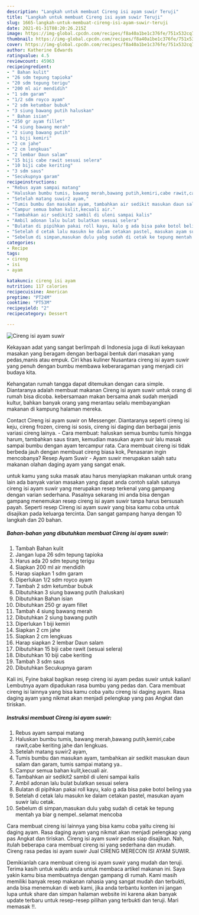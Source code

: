 ```yaml
---
description: "Langkah untuk membuat Cireng isi ayam suwir Teruji"
title: "Langkah untuk membuat Cireng isi ayam suwir Teruji"
slug: 1665-langkah-untuk-membuat-cireng-isi-ayam-suwir-teruji
date: 2021-01-31T08:20:26.215Z
image: https://img-global.cpcdn.com/recipes/f8a40a1be1c376fe/751x532cq70/cireng-isi-ayam-suwir-foto-resep-utama.jpg
thumbnail: https://img-global.cpcdn.com/recipes/f8a40a1be1c376fe/751x532cq70/cireng-isi-ayam-suwir-foto-resep-utama.jpg
cover: https://img-global.cpcdn.com/recipes/f8a40a1be1c376fe/751x532cq70/cireng-isi-ayam-suwir-foto-resep-utama.jpg
author: Katherine Edwards
ratingvalue: 4.5
reviewcount: 45963
recipeingredient:
- " Bahan kulit"
- "26 sdm tepung tapioka"
- "20 sdm tepung terigu"
- "200 ml air mendidih"
- "1 sdm garam"
- "1/2 sdm royco ayam"
- "2 sdm ketumbar bubuk"
- "3 siung bawang putih haluskan"
- " Bahan isian"
- "250 gr ayam fillet"
- "4 siung bawang merah"
- "2 siung bawang putih"
- "1 biji kemiri"
- "2 cm jahe"
- "2 cm lengkuas"
- "2 lembar Daun salam"
- "15 biji cabe rawit sesuai selera"
- "10 biji cabe keriting"
- "3 sdm saus"
- "Secukupnya garam"
recipeinstructions:
- "Rebus ayam sampai matang"
- "Haluskan bumbu tumis, bawang merah,bawang putih,kemiri,cabe rawit,cabe keriting jahe dan lengkuas."
- "Setelah matang suwir2 ayam,"
- "Tumis bumbu dan masukan ayam, tambahkan air sedikit masukan daun salam dan garam, tumis sampai matang ya.."
- "Campur semua bahan kulit,kecuali air."
- "Tambahkan air sedikit2 sambil di uleni sampai kalis"
- "Ambil adonan lalu bulat bulatkan sesuai selera"
- "Bulatan di pipihkan pakai roll kayu, kalo g ada bisa pake botol beling yaa"
- "Setelah d cetak lalu masukn ke dalam cetakan pastel, masukan ayam suwir lalu cetak."
- "Sebelum di simpan,masukan dulu yabg sudah di cetak ke tepung mentah ya biar g nempel..selamat mencoba"
categories:
- Recipe
tags:
- cireng
- isi
- ayam

katakunci: cireng isi ayam 
nutrition: 117 calories
recipecuisine: American
preptime: "PT24M"
cooktime: "PT53M"
recipeyield: "2"
recipecategory: Dessert

---
```



![Cireng isi ayam suwir](https://img-global.cpcdn.com/recipes/f8a40a1be1c376fe/751x532cq70/cireng-isi-ayam-suwir-foto-resep-utama.jpg)

Kekayaan adat yang sangat berlimpah di Indonesia juga di ikuti kekayaan masakan yang beragam dengan berbagai bentuk dari masakan yang pedas,manis atau empuk. Ciri khas kuliner Nusantara cireng isi ayam suwir yang penuh dengan bumbu membawa keberaragaman yang menjadi ciri budaya kita.


Kehangatan rumah tangga dapat ditemukan dengan cara simple. Diantaranya adalah membuat makanan Cireng isi ayam suwir untuk orang di rumah bisa dicoba. kebersamaan makan bersama anak sudah menjadi kultur, bahkan banyak orang yang merantau selalu membayangkan makanan di kampung halaman mereka.

Contact Cireng isi ayam suwir on Messenger. Diantaranya seperti cireng isi keju, cireng frozen, cireng isi sosis, cireng isi daging dan berbagai jenis variasi cireng lainya. - Cara membuat: haluskan semua bumbu tumis hingga harum, tambahkan saus tiram, kemudian masukan ayam suir lalu masak sampai bumbu dengan ayam tercampur rata. Cara membuat cireng isi tidak berbeda jauh dengan membuat cireng biasa kok, Penasaran ingin mencobanya? Resep Ayam Suwir - Ayam suwir merupakan salah satu makanan olahan daging ayam yang sangat enak.

untuk kamu yang suka masak atau harus menyiapkan makanan untuk orang lain ada banyak varian masakan yang dapat anda contoh salah satunya cireng isi ayam suwir yang merupakan resep terkenal yang gampang dengan varian sederhana. Pasalnya sekarang ini anda bisa dengan gampang menemukan resep cireng isi ayam suwir tanpa harus bersusah payah.
Seperti resep Cireng isi ayam suwir yang bisa kamu coba untuk disajikan pada keluarga tercinta. Dan sangat gampang hanya dengan 10 langkah dan 20 bahan.


<!--inarticleads1-->

##### Bahan-bahan yang dibutuhkan membuat Cireng isi ayam suwir:

1. Tambah  Bahan kulit
1. Jangan lupa 26 sdm tepung tapioka
1. Harus ada 20 sdm tepung terigu
1. Siapkan 200 ml air mendidih
1. Harap siapkan 1 sdm garam
1. Diperlukan 1/2 sdm royco ayam
1. Tambah 2 sdm ketumbar bubuk
1. Dibutuhkan 3 siung bawang putih (haluskan)
1. Dibutuhkan  Bahan isian
1. Dibutuhkan 250 gr ayam fillet
1. Tambah 4 siung bawang merah
1. Dibutuhkan 2 siung bawang putih
1. Diperlukan 1 biji kemiri
1. Siapkan 2 cm jahe
1. Siapkan 2 cm lengkuas
1. Harap siapkan 2 lembar Daun salam
1. Dibutuhkan 15 biji cabe rawit (sesuai selera)
1. Dibutuhkan 10 biji cabe keriting
1. Tambah 3 sdm saus
1. Dibutuhkan Secukupnya garam


Kali ini, Fyine bakal bagikan resep cireng isi ayam pedas suwir untuk kalian! Lembutnya ayam dipadukan rasa bumbu yang pedas dan. Cara membuat cireng isi lainnya yang bisa kamu coba yaitu cireng isi daging ayam. Rasa daging ayam yang nikmat akan menjadi pelengkap yang pas Angkat dan tiriskan. 

<!--inarticleads2-->

##### Instruksi membuat  Cireng isi ayam suwir:

1. Rebus ayam sampai matang
1. Haluskan bumbu tumis, bawang merah,bawang putih,kemiri,cabe rawit,cabe keriting jahe dan lengkuas.
1. Setelah matang suwir2 ayam,
1. Tumis bumbu dan masukan ayam, tambahkan air sedikit masukan daun salam dan garam, tumis sampai matang ya..
1. Campur semua bahan kulit,kecuali air.
1. Tambahkan air sedikit2 sambil di uleni sampai kalis
1. Ambil adonan lalu bulat bulatkan sesuai selera
1. Bulatan di pipihkan pakai roll kayu, kalo g ada bisa pake botol beling yaa
1. Setelah d cetak lalu masukn ke dalam cetakan pastel, masukan ayam suwir lalu cetak.
1. Sebelum di simpan,masukan dulu yabg sudah di cetak ke tepung mentah ya biar g nempel..selamat mencoba


Cara membuat cireng isi lainnya yang bisa kamu coba yaitu cireng isi daging ayam. Rasa daging ayam yang nikmat akan menjadi pelengkap yang pas Angkat dan tiriskan. Cireng isi ayam suwir pedas siap disajikan. Nah, itulah beberapa cara membuat cireng isi yang sederhana dan mudah. Cireng rasa pedas isi ayam suwir Jual CIRENG MERECON ISI AYAM SUWIR. 

Demikianlah cara membuat cireng isi ayam suwir yang mudah dan teruji. Terima kasih untuk waktu anda untuk membaca artikel makanan ini. Saya yakin kamu bisa membuatnya dengan gampang di rumah. Kami masih memiliki banyak resep makanan rahasia yang sangat mudah dan terbukti, anda bisa menemukan di web kami, jika anda terbantu konten ini jangan lupa untuk share dan simpan halaman website ini karena akan banyak update terbaru untuk resep-resep pilihan yang terbukti dan teruji. Mari memasak !!. 
